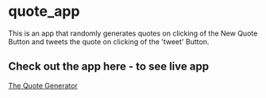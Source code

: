 # quote_app

This is an app that randomly generates quotes on clicking 
of the New Quote Button and tweets the quote on clicking of the 'tweet'
Button. 

## Check out the app here -  to see live app
[The Quote Generator](https://generator-quotes.netlify.app/)
